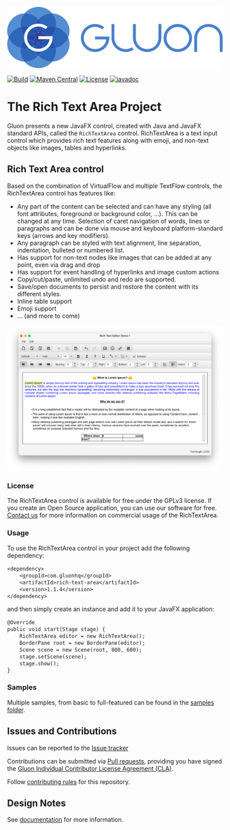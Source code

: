 [![Gluon](.github/assets/gluon_logo.svg)](https://gluonhq.com)

[![Build](https://github.com/gluonhq/rich-text-area/actions/workflows/build.yml/badge.svg)](https://github.com/gluonhq/rich-text-area/actions/workflows/build.yml)
[![Maven Central](https://img.shields.io/maven-central/v/com.gluonhq/rich-text-area)](https://search.maven.org/#search|ga|1|com.gluonhq.rich-text-area)
[![License](https://img.shields.io/github/license/gluonhq/rich-text-area)](https://opensource.org/licenses/GPL-3.0)
[![javadoc](https://javadoc.io/badge2/com.gluonhq/rich-text-area/javadoc.svg?color=blue)](https://javadoc.io/doc/com.gluonhq/rich-text-area)

# The Rich Text Area Project

Gluon presents a new JavaFX control, created with Java and JavaFX standard APIs, called the `RichTextArea` control.
RichTextArea is a text input control which provides rich text features along with emoji, and non-text objects like images, tables and hyperlinks.

## Rich Text Area control

Based on the combination of VirtualFlow and multiple TextFlow controls, the RichTextArea control has features like:

- Any part of the content can be selected and can have any styling (all font attributes, foreground or background color, …). This can be changed at any time. Selection of caret navigation of words, lines or paragraphs and can be done via mouse and keyboard platform-standard keys (arrows and key modifiers).
- Any paragraph can be styled with text alignment, line separation, indentation, bulleted or numbered list.
- Has support for non-text nodes like images that can be added at any point, even via drag and drop
- Has support for event handling of hyperlinks and image custom actions
- Copy/cut/paste, unlimited undo and redo are supported.
- Save/open documents to persist and restore the content with its different styles.
- Inline table support
- Emoji support
- … (and more to come)

![rta_editor.png](.github/assets/rta_editor.png)

### License

The RichTextArea control is available for free under the GPLv3 license. If you create an Open Source application, you can use our software for free.
[Contact us](https://gluonhq.com/contact-sales/) for more information on commercial usage of the RichTextArea.

### Usage

To use the RichTextArea control in your project add the following dependency:

```
<dependency>
    <groupId>com.gluonhq</groupId>
    <artifactId>rich-text-area</artifactId>
    <version>1.1.4</version>
</dependency>
 ```

and then simply create an instance and add it to your JavaFX application:

```
@Override
public void start(Stage stage) {
    RichTextArea editor = new RichTextArea();
    BorderPane root = new BorderPane(editor);
    Scene scene = new Scene(root, 800, 600);
    stage.setScene(scene);
    stage.show();
}
```

### Samples

Multiple samples, from basic to full-featured can be found in the [samples folder](samples).

## Issues and Contributions

Issues can be reported to the [Issue tracker](https://github.com/gluonhq/rich-text-area/issues)

Contributions can be submitted via [Pull requests](https://github.com/gluonhq/rich-text-area/pulls),
providing you have signed the [Gluon Individual Contributor License Agreement (CLA)](https://cla.gluonhq.com).

Follow [contributing rules](https://github.com/gluonhq/rich-text-area/blob/main/CONTRIBUTING.md) for this repository.

## Design Notes

See [documentation](https://github.com/gluonhq/rich-text-area/blob/main/README-impl.md) for more information.
